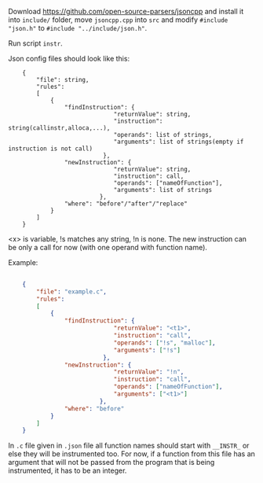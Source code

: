 ﻿
Download 
https://github.com/open-source-parsers/jsoncpp
and install it into `include/` folder, move `jsoncpp.cpp` into `src` and modify `#include "json.h"` to `#include "../include/json.h"`. 

Run script `instr`.

Json config files should look like this:
```
    {
		"file": string,
		"rules":	
		[
			{
				"findInstruction": {
						      "returnValue": string,
						      "instruction": string(callinstr,alloca,...),
						      "operands": list of strings,
						      "arguments": list of strings(empty if instruction is not call)
						   },
				"newInstruction": {
						      "returnValue": string,
						      "instruction": call,
						      "operands": ["nameOfFunction"],
						      "arguments": list of strings
						  },
				"where": "before"/"after"/"replace"
			}
		]
    }
```

\<x\> is variable, !s matches any string, !n is none. The new instruction can be only a call for now (with one operand with function name).

Example:
```json
	
    {
		"file": "example.c",
		"rules":
		[
			{
				"findInstruction": {
						      "returnValue": "<t1>",
						      "instruction": "call",
						      "operands": ["!s", "malloc"],
						      "arguments": ["!s"]
						   },
				"newInstruction": {
						      "returnValue": "!n",
						      "instruction": "call",
						      "operands": ["nameOfFunction"],
						      "arguments": ["<t1>"]
						  },
				"where": "before"
			}
		]
    }
```

In `.c` file given in `.json` file all function names should start with `__INSTR_` or else they will be instrumented too. For now, if a function from this file has an argument that will not be passed from the program that is being instrumented, it has to be an integer.


